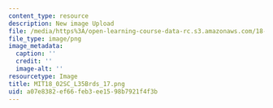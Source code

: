 ```yaml
---
content_type: resource
description: New image Upload
file: /media/https%3A/open-learning-course-data-rc.s3.amazonaws.com/18-02sc-multivariable-calculus-fall-2010/a07e8382ef66feb3ee1598b7921f4f3b_MIT18_02SC_L35Brds_17.png
file_type: image/png
image_metadata:
  caption: ''
  credit: ''
  image-alt: ''
resourcetype: Image
title: MIT18_02SC_L35Brds_17.png
uid: a07e8382-ef66-feb3-ee15-98b7921f4f3b
---
```

